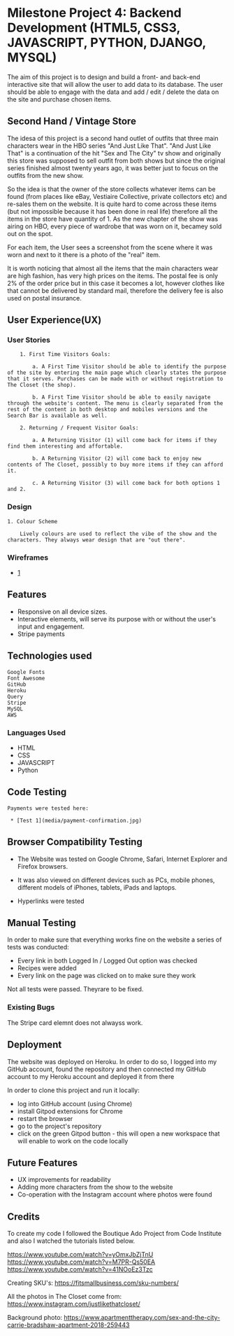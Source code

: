 # Milestone Project 4: Backend Development (HTML5, CSS3, JAVASCRIPT, PYTHON, DJANGO, MYSQL)

The aim of this project is to design and build a front- and back-end interactive site that will allow the user to add data to its database. The user should be able to engage with the data and add / edit / delete the data on the site and purchase chosen items.

## Second Hand / Vintage Store
The idesa of this project is a second hand outlet of outfits that three main characters wear in the HBO series "And Just Like That". "And Just Like That" is a continuation of the hit "Sex and The City" tv show and originally this store was supposed to sell outfit from both shows but since the original series finished almost twenty years ago, it was better just to focus on the outfits from the new show.

So the idea is that the owner of the store collects whatever items can be found (from places like eBay, Vestiaire Collective, private collectors etc) and re-sales them on the website. It is quite hard to come across these items (but not impossible because it has been done in real life) therefore all the items in the store have quantity of 1. As the new chapter of the show was airing on HBO, every piece of wardrobe that was worn on it, becamey sold out on the spot.

For each item, the User sees a screenshot from the scene where it was worn and next to it there is a photo of the "real" item.

It is worth noticing that almost all the items that the main characters wear are high fashion, has very high prices on the items. The postal fee is only 2% of the order price but in this case it becomes a lot, however clothes like that cannot be delivered by standard mail, therefore the delivery fee is also used on postal insurance.

## User Experience(UX)

### User Stories

        1. First Time Visitors Goals:
        
            a. A First Time Visitor should be able to identify the purpose of the site by entering the main page which clearly states the purpose that it serves. Purchases can be made with or without registration to The Closet (the shop).

            b. A First Time Visitor should be able to easily navigate through the website's content. The menu is clearly separated from the rest of the content in both desktop and mobiles versions and the Search Bar is available as well.

        2. Returning / Frequent Visitor Goals: 

            a. A Returning Visitor (1) will come back for items if they find them interesting and affortable.

            b. A Returning Visitor (2) will come back to enjoy new contents of The Closet, possibly to buy more items if they can afford it. 

            c. A Returning Visitor (3) will come back for both options 1 and 2. 


 ### Design

    1. Colour Scheme

        Lively colours are used to reflect the vibe of the show and the characters. They always wear design that are "out there".


### Wireframes

* [1](media/wire.jpg)

## Features

* Responsive on all device sizes.
* Interactive elements, will serve its purpose with or without the user's input and engagement.
* Stripe payments


## Technologies used

    Google Fonts
    Font Awesome
    GitHub
    Heroku
    Query 
    Stripe
    MySQL
    AWS


 ### Languages Used

* HTML
* CSS
 * JAVASCRIPT
 * Python

## Code Testing

    Payments were tested here:

     * [Test 1](media/payment-confirmation.jpg)
     
    

## Browser Compatibility Testing
  
   * The Website was tested on Google Chrome, Safari, Internet Explorer and Firefox browsers.

   * It was also viewed on different devices such as PCs, mobile phones, different models of iPhones, tablets, iPads and laptops.

   * Hyperlinks were tested



## Manual Testing

  In order to make sure that everything works fine on the website a series of tests was conducted:

   * Every link in both Logged In / Logged Out option was checked
   * Recipes were added
   * Every link on the page was clicked on to make sure they work

   Not all tests were passed. Theyrare to be fixed.

### Existing Bugs

The Stripe card elemnt does not alwayss work.


## Deployment

  The website was deployed on Heroku. In order to do so, I logged into my GitHub account, found the repository and then connected my GitHub account to my Heroku account and deployed it from there

  In order to clone this project and run it locally: 
   * log into GitHub account (using Chrome) 
   * install Gitpod extensions for Chrome 
   * restart the browser
   * go to the project's repository
   * click on the green Gitpod button - this will open a new workspace that will enable to work on the code locally


## Future Features

* UX improvements for readability
* Adding more characters from the show to the website
* Co-operation with the Instagram account where photos were found


## Credits

To create my code I followed the Boutique Ado Project from Code Institute and also I watched the tutorials listed below.

https://www.youtube.com/watch?v=yOmxJbZjTnU
https://www.youtube.com/watch?v=M7PR-Qs50EA
https://www.youtube.com/watch?v=41NOoEz3Tzc

Creating SKU's:
https://fitsmallbusiness.com/sku-numbers/


All the photos in The Closet come from:
https://www.instagram.com/justlikethatcloset/

Background photo:
https://www.apartmenttherapy.com/sex-and-the-city-carrie-bradshaw-apartment-2018-259443


